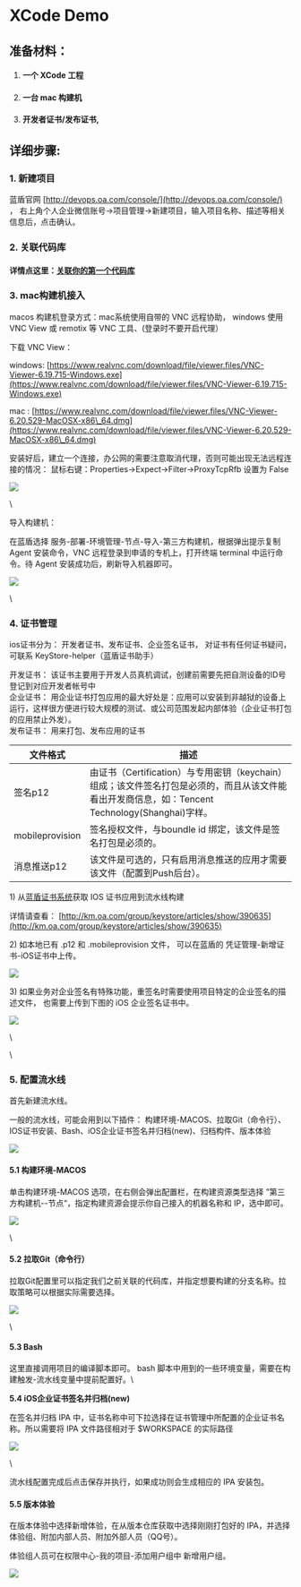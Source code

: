# XCode Demo

## **准备材料：** <a href="#xcodedemo-zhun-bei-cai-liao" id="xcodedemo-zhun-bei-cai-liao"></a>

1. #### &#x20;一个 XCode 工程 <a href="#xcodedemo-yi-ge-xcode-gong-cheng" id="xcodedemo-yi-ge-xcode-gong-cheng"></a>
2. #### &#x20;一台 mac 构建机 <a href="#xcodedemo-yi-tai-mac-gou-jian-ji" id="xcodedemo-yi-tai-mac-gou-jian-ji"></a>
3. #### 开发者证书/发布证书, <a href="#xcodedemo-kai-fa-zhe-zheng-shu-fa-bu-zheng-shu-qian-wang-lan-dun-zheng-shu-xi-tong-httpskeystore.oa." id="xcodedemo-kai-fa-zhe-zheng-shu-fa-bu-zheng-shu-qian-wang-lan-dun-zheng-shu-xi-tong-httpskeystore.oa."></a>

## **详细步骤:** <a href="#xcodedemo-xiang-xi-bu-zhou" id="xcodedemo-xiang-xi-bu-zhou"></a>

### **1. 新建项目** <a href="#xcodedemo1.-xin-jian-xiang-mu" id="xcodedemo1.-xin-jian-xiang-mu"></a>

蓝盾官网 [http://devops.oa.com/console/](http://devops.oa.com/console/) ， 右上角个人企业微信账号->项目管理->新建项目，输入项目名称、描述等相关信息后，点击确认。

### **2. 关联代码库** <a href="#xcodedemo2.-guan-lian-dai-ma-ku" id="xcodedemo2.-guan-lian-dai-ma-ku"></a>

#### 详情点这里：[关联你的第一个代码库](https://iwiki.woa.com/pages/viewpage.action?pageId=1488956012) <a href="#xcodedemo-xiang-qing-dian-zhe-li" id="xcodedemo-xiang-qing-dian-zhe-li"></a>

### **3. mac构建机接入** <a href="#xcodedemo3.mac-gou-jian-ji-jie-ru" id="xcodedemo3.mac-gou-jian-ji-jie-ru"></a>

macos 构建机登录方式：mac系统使用自带的 VNC 远程协助， windows 使用 VNC View 或 remotix 等 VNC 工具、(登录时不要开启代理）

下载 VNC View：

windows: [https://www.realvnc.com/download/file/viewer.files/VNC-Viewer-6.19.715-Windows.exe](https://www.realvnc.com/download/file/viewer.files/VNC-Viewer-6.19.715-Windows.exe)

mac : [https://www.realvnc.com/download/file/viewer.files/VNC-Viewer-6.20.529-MacOSX-x86\_64.dmg](https://www.realvnc.com/download/file/viewer.files/VNC-Viewer-6.20.529-MacOSX-x86\_64.dmg)

安装好后，建立一个连接，办公网的需要注意取消代理，否则可能出现无法远程连接的情况： 鼠标右键：Properties->Expect->Filter→ProxyTcpRfb 设置为 False

![](<../../.gitbook/assets/image (16).png>)

\


导入构建机：

在蓝盾选择 服务-部署-环境管理-节点-导入-第三方构建机，根据弹出提示复制 Agent 安装命令，VNC 远程登录到申请的专机上，打开终端 terminal 中运行命令。待 Agent 安装成功后，刷新导入机器即可。

![](<../../.gitbook/assets/image (15) (1).png>)

\


### **4. 证书管理** <a href="#xcodedemo4.-zheng-shu-guan-li" id="xcodedemo4.-zheng-shu-guan-li"></a>

ios证书分为： 开发者证书、发布证书、企业签名证书， 对证书有任何证书疑问，可联系 KeyStore-helper（蓝盾证书助手）

开发证书： 该证书主要用于开发人员真机调试，创建前需要先把自测设备的ID号登记到对应开发者帐号中\
企业证书： 用企业证书打包应用的最大好处是：应用可以安装到非越狱的设备上运行，这样很方便进行较大规模的测试、或公司范围发起内部体验（企业证书打包的应用禁止外发）。\
发布证书： 用来打包、发布应用的证书

| 文件格式            | 描述                                                                                               |
| --------------- | ------------------------------------------------------------------------------------------------ |
| 签名p12           | 由证书（Certification）与专用密钥（keychain）组成；该文件签名打包是必须的，而且从该文件能看出开发商信息，如：Tencent Technology(Shanghai)字样。 |
| mobileprovision | 签名授权文件，与boundle id 绑定，该文件是签名打包是必须的。                                                              |
| 消息推送p12         | 该文件是可选的，只有启用消息推送的应用才需要该文件（配置到Push后台）。                                                            |



1\) 从[蓝盾证书系统](https://keystore.oa.com)获取 IOS 证书应用到流水线构建

详情请查看： [http://km.oa.com/group/keystore/articles/show/390635](http://km.oa.com/group/keystore/articles/show/390635)

2\) 如本地已有 .p12 和 .mobileprovision 文件， 可以在蓝盾的 凭证管理-新增证书-iOS证书中上传。

![](<../../.gitbook/assets/image (10).png>)

3\) 如果业务对企业签名有特殊功能，重签名时需要使用项目特定的企业签名的描述文件， 也需要上传到下图的 iOS 企业签名证书中。

![](<../../.gitbook/assets/image (25).png>)

\


\


### **5. 配置流水线** <a href="#xcodedemo5.-pei-zhi-liu-shui-xian" id="xcodedemo5.-pei-zhi-liu-shui-xian"></a>

首先新建流水线。

一般的流水线，可能会用到以下插件： 构建环境-MACOS、拉取Git（命令行）、IOS证书安装、Bash、iOS企业证书签名并归档(new)、归档构件、版本体验

![](<../../.gitbook/assets/image (35) (1).png>)

#### **5.1 构建环境-MACOS** <a href="#xcodedemo5.1-gou-jian-huan-jing-macos" id="xcodedemo5.1-gou-jian-huan-jing-macos"></a>

单击构建环境-MACOS 选项，在右侧会弹出配置栏，在构建资源类型选择 ”第三方构建机--节点“，指定构建资源会提示你自己接入的机器名称和 IP，选中即可。

![](<../../.gitbook/assets/image (19).png>)

\


#### **5.2 拉取Git（命令行）** <a href="#xcodedemo5.2-la-qu-git-ming-ling-hang" id="xcodedemo5.2-la-qu-git-ming-ling-hang"></a>

拉取Git配置里可以指定我们之前关联的代码库，并指定想要构建的分支名称。拉取策略可以根据实际需要选择。

![](<../../.gitbook/assets/image (8).png>)

\


#### **5.3 Bash** <a href="#xcodedemo-5.3bash" id="xcodedemo-5.3bash"></a>

这里直接调用项目的编译脚本即可。 bash 脚本中用到的一些环境变量，需要在构建触发-流水线变量中提前配置好。\


**5.4 iOS企业证书签名并归档(new)**

在签名并归档 IPA 中，证书名称中可下拉选择在证书管理中所配置的企业证书名称。所以需要将 IPA 文件路径相对于 $WORKSPACE 的实际路径

![](<../../.gitbook/assets/image (31).png>)

\


流水线配置完成后点击保存并执行，如果成功则会生成相应的 IPA 安装包。

#### 5.5 版本体验 <a href="#xcodedemo5.5-ban-ben-ti-yan" id="xcodedemo5.5-ban-ben-ti-yan"></a>

在版本体验中选择新增体验，在从版本仓库获取中选择刚刚打包好的 IPA，并选择体验组、附加内部人员、附加外部人员（QQ号）。

体验组人员可在权限中心-我的项目-添加用户组中 新增用户组。

![](<../../.gitbook/assets/image (21).png>)
